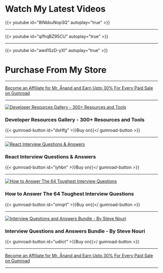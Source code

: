 # Watch My Latest Videos

{{< youtube id="8lNbbuNop3Q" autoplay="true" >}}
*****
{{< youtube id="qifhqBZ95CU" autoplay="true" >}}
*****
{{< youtube id="awd1SzD-yXI" autoplay="true" >}} 

# Purchase From My Store

*****

[Become an Affiliate for Mr. Ånand and Earn Upto 30% For Every Paid Sale on Gumroad](https://astrodevil.gumroad.com/affiliates)

*****

[![Developer Resources Gallery - 300+ Resources and Tools](https://public-files.gumroad.com/variants/yhcvnbjpi3zn0ckl0phojm4idujs/3298c3eb001bbed90f1d616da66708480096a0a1b6e81bd4f8a2d6e9b831d301)](https://astrodevil.gumroad.com/l/dsHfg)
### Developer Resources Gallery - 300+ Resources and Tools
{{< gumroad-button id="dsHfg" >}}Buy on{{</ gumroad-button >}}

***** 

[![React Interview Questions & Answers](https://public-files.gumroad.com/variants/yqixx8gw8k2fd9y3d10h4b7grjm5/3298c3eb001bbed90f1d616da66708480096a0a1b6e81bd4f8a2d6e9b831d301)](https://astrodevil.gumroad.com/l/iyhbn)
### React Interview Questions & Answers
{{< gumroad-button id="iyhbn" >}}Buy on{{</ gumroad-button >}}

*****

[![How to Answer The 64 Toughest Interview Questions](https://public-files.gumroad.com/variants/ss7fyes4c0djf6t52xdnpivwuudz/3298c3eb001bbed90f1d616da66708480096a0a1b6e81bd4f8a2d6e9b831d301)](https://astrodevil.gumroad.com/l/omqrt)
### How to Answer The 64 Toughest Interview Questions
{{< gumroad-button id="omqrt" >}}Buy on{{</ gumroad-button >}}

*****

[![Interview Questions and Answers Bundle - By Steve Nouri](https://public-files.gumroad.com/n4tuswktc88kb0jpj7luzu8pmpfk)](https://astrodevil.gumroad.com/l/udiict)
### Interview Questions and Answers Bundle - By Steve Nouri
{{< gumroad-button id="udiict" >}}Buy on{{</ gumroad-button >}}

*****


[Become an Affiliate for Mr. Ånand and Earn Upto 30% For Every Paid Sale on Gumroad](https://astrodevil.gumroad.com/affiliates)


*****


